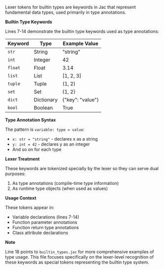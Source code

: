 Lexer tokens for builtin types are keywords in Jac that represent fundamental data types, used primarily in type annotations.

**Builtin Type Keywords**

Lines 7-14 demonstrate the builtin type keywords used as type annotations:

| Keyword | Type | Example Value |
|---------|------|---------------|
| `str` | String | "string" |
| `int` | Integer | 42 |
| `float` | Float | 3.14 |
| `list` | List | [1, 2, 3] |
| `tuple` | Tuple | (1, 2) |
| `set` | Set | {1, 2} |
| `dict` | Dictionary | {"key": "value"} |
| `bool` | Boolean | True |

**Type Annotation Syntax**

The pattern is `variable: type = value`:
- `x: str = "string"` - declares x as a string
- `y: int = 42` - declares y as an integer
- And so on for each type

**Lexer Treatment**

These keywords are tokenized specially by the lexer so they can serve dual purposes:
1. As type annotations (compile-time type information)
2. As runtime type objects (when used as values)

**Usage Context**

These tokens appear in:
- Variable declarations (lines 7-14)
- Function parameter annotations
- Function return type annotations
- Class attribute declarations

**Note**

Line 18 points to `builtin_types.jac` for more comprehensive examples of type usage. This file focuses specifically on the lexer-level recognition of these keywords as special tokens representing the builtin type system.